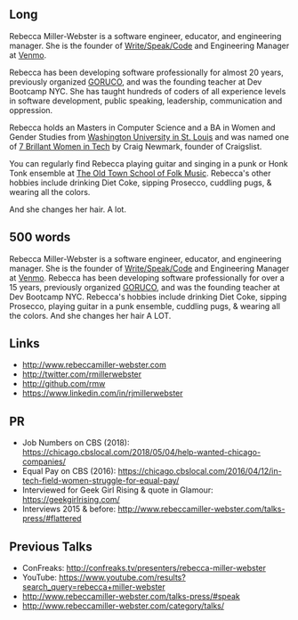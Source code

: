 
## Long

Rebecca Miller-Webster is a software engineer, educator, and engineering manager. She is the founder of [Write/Speak/Code](http://www.writespeakcode.com) and Engineering Manager at [Venmo](https://venmo.com/).

Rebecca has been developing software professionally for almost 20 years, previously organized [GORUCO](http://goruco.com), and was the founding teacher at Dev Bootcamp NYC. She has taught hundreds of coders of all experience levels in software development, public speaking, leadership, communication and oppression.

Rebecca holds an Masters in Computer Science and a BA in Women and Gender Studies from [Washington University in St. Louis](http://wustl.edu/) and was named one of [7 Brillant Women in Tech](http://craigconnects.org/2014/06/7-brilliant-women-in-tech.html) by Craig Newmark, founder of Craigslist.

You can regularly find Rebecca playing guitar and singing in a punk or Honk Tonk ensemble at [The Old Town School of Folk Music](https://www.oldtownschool.org/). Rebecca's other hobbies include drinking Diet Coke, sipping Prosecco, cuddling pugs, &amp; wearing all the colors.


And she changes her hair. A lot.

## 500 words

Rebecca Miller-Webster is a software engineer, educator, and engineering manager. She is the founder of [Write/Speak/Code](http://www.writespeakcode.com) and Engineering Manager at [Venmo](https://venmo.com/). Rebecca has been developing software professionally for over a 15 years, previously organized [GORUCO](http://goruco.com), and was the founding teacher at Dev Bootcamp NYC. Rebecca's hobbies include drinking Diet Coke, sipping Prosecco, playing guitar in a punk ensemble, cuddling pugs, & wearing all the colors.  And she changes her hair A LOT.

## Links

* http://www.rebeccamiller-webster.com
* http://twitter.com/rmillerwebster
* http://github.com/rmw
* https://www.linkedin.com/in/rjmillerwebster

## PR

* Job Numbers on CBS (2018): https://chicago.cbslocal.com/2018/05/04/help-wanted-chicago-companies/
* Equal Pay on CBS (2016): https://chicago.cbslocal.com/2016/04/12/in-tech-field-women-struggle-for-equal-pay/
* Interviewed for Geek Girl Rising & quote in Glamour: https://geekgirlrising.com/
* Interviews 2015 & before: http://www.rebeccamiller-webster.com/talks-press/#flattered

## Previous Talks

* ConFreaks: http://confreaks.tv/presenters/rebecca-miller-webster
* YouTube: https://www.youtube.com/results?search_query=rebecca+miller-webster
* http://www.rebeccamiller-webster.com/talks-press/#speak
* http://www.rebeccamiller-webster.com/category/talks/
